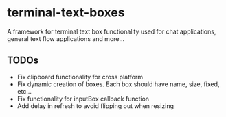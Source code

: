 # terminal-text-boxes
A framework for terminal text box functionality used for chat applications, general text flow applications and more...

## TODOs
- Fix clipboard functionality for cross platform
- Fix dynamic creation of boxes. Each box should have name, size, fixed, etc...
- Fix functionality for inputBox callback function
- Add delay in refresh to avoid flipping out when resizing
